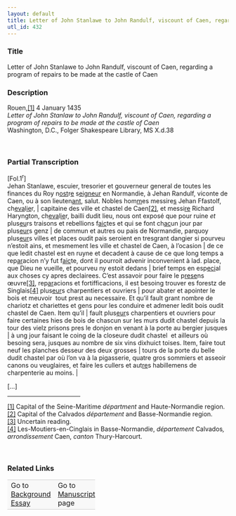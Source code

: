 ```yaml
---  
layout: default  
title: Letter of John Stanlawe to John Randulf, viscount of Caen, regarding a program of repairs to be made at the castle of Caen  
utl_id: 432
---
```


### Title

Letter of John Stanlawe to John Randulf, viscount of Caen, regarding a program of repairs to be made at the castle of Caen

### Description

<p>Rouen,<a href="#_ftn1" name="_ftnref1" title="" id="_ftnref1">[1]</a> 4 January 1435<br /><em>Letter of John Stanlaw to John Randulf, viscount of Caen, regarding a program of repairs to be made at the castle of Caen</em><br />
Washington, D.C., Folger Shakespeare Library, MS X.d.38</p>
<p> </p>


### Partial Transcription

<p>[Fol.1<sup>r</sup>]<br />
Jehan Stanlawe, escuier, tresorier et gouverneur general de toutes les finances du Roy n<u>ost</u>r<u>e</u> s<u>eigneur</u> en Normandie, à Jehan Randulf, viconte de Caen, ou à son lieuten<u>ant</u>, salut. Nobles hom<u>m</u>es messire<u>s</u> Jehan Ffastolf, ch<u>eva</u>l<u>ie</u>r, | capitaine des ville et chastel de Caen<a href="#_ftn2" name="_ftnref2" title="" id="_ftnref2">[2]</a>, et messi<u>re</u> Richard Haryngton, ch<u>eva</u>l<u>ie</u>r, bailli dudit lieu, nous ont exposé que pour ruine <em>et</em> plus<u>eu</u>rs traisons et rebellions f<u>aic</u>tes et qui se font ch<u>ac</u>un jour par plus<u>eur</u>s genz | de commun et autres ou pais de Normandie, parquoy plus<u>eur</u>s villes et places oudit pais seroient en tresgrant dangier si pourveu n’estoit ains, et mesmement les ville et chastel de Caen, à l’ocasion | de ce que ledit chastel est en ruyne et decadent à cause de ce que long temps a rep<u>ar</u>acion n’y fut f<u>aic</u>te, dont il pourroit advenir inconvenient à lad. place, que Dieu ne vueille, et pourveu ny estoit dedans | brief temps en esp<u>eci</u>al aux choses cy apres declairees. C’est assavoir pour faire le p<u>rese</u>ns œuvre<a href="#_ftn3" name="_ftnref3" title="" id="_ftnref3">[3]</a>, rep<u>ar</u>acions et fortifficacions, il est besoing trouver es forestz de Singlais<a href="#_ftn4" name="_ftnref4" title="" id="_ftnref4">[4]</a> plus<u>eur</u>s charpentiers et ouvriers | pour abater et apointer le bois et meuvoir  tout prest au necessaire. Et qu’il fault grant nombre de chariotz et chariettes et gens pour les conduire et admener ledit bois oudit chastel de Caen. Item qu’il | fault plus<u>eur</u>s charpentiers et ouvriers pour faire certaines hies de bois de chascun sur les murs dudit chastel depuis la tour des vielz prisons pres le donjon en venant à la porte au bergier jusques | à ung jour faisant le coing de la closeure dudit chastel  et ailleurs où besoing sera, jusques au nombre de six vins dixhuict toises. Item, faire tout neuf les planches desseur des deux grosses | tours de la porte du belle dudit chastel par où l’on va à la pigasserie, quatre gros sommiers et asseoir canons ou veuglaires, et faire les cullers et aut<u>re</u>s habillemens de charpenterie au moins. |</p>
<p>[…]</p>
<div>
<hr align="left" size="1" width="33%" /><div id="ftn1"><a href="#_ftnref1" name="_ftn1" title="" id="_ftn1">[1]</a> Capital of the Seine-Maritime <em>départment</em> and Haute-Normandie region.</div>
<div id="ftn2"><a href="#_ftnref2" name="_ftn2" title="" id="_ftn2">[2]</a> Capital of the Calvados <em>département</em> and Basse-Normandie region.</div>
<div id="ftn3"><a href="#_ftnref3" name="_ftn3" title="" id="_ftn3">[3]</a> Uncertain reading.</div>
<div id="ftn4"><a href="#_ftnref4" name="_ftn4" title="" id="_ftn4">[4]</a> Les-Moutiers-en-Cinglais in Basse-Normandie, <em>département</em> Calvados<em>, arrondissement</em> Caen, <em>canton </em>Thury-Harcourt.</div>
</div>
<p> </p>


### Related Links

<table border="0.5" cellpadding="1" cellspacing="1" style="width: 200px; background-color:#F8F8F8;">
    <tbody style="border-color:#ccc">
        <tr style="border-color:#ccc">
            <td>Go to <a href="https://centerfordigitalhumanities.github.io/Newberry-French-paleography/essay/432" target="_blank">Background Essay</a></td>
            <td>Go to <a href="https://centerfordigitalhumanities.github.io/Newberry-French-paleography/www/record.html?id=432" target="_blank">Manuscript</a> page</td>
        </tr>
    </tbody>
</table>

